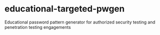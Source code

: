 # educational-targeted-pwgen
Educational password pattern generator for authorized security testing and penetration testing engagements
